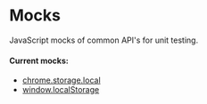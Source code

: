 Mocks
=====

JavaScript mocks of common API's for unit testing.

#### Current mocks:

* [chrome.storage.local](https://developer.chrome.com/apps/storage)
* [window.localStorage](https://developer.mozilla.org/en/docs/Web/Guide/API/DOM/Storage#localStorage)
